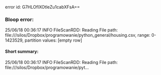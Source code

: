 error id: G7HLOflXOtleZu1cabXFsA==
### Bloop error:

25/06/18 00:36:17 INFO FileScanRDD: Reading File path: file://<HOME>/silos/Dropbox/programowanie/python_general/housing.csv, range: 0-1423529, partition values: [empty row]
#### Short summary: 

25/06/18 00:36:17 INFO FileScanRDD: Reading File path: file://<HOME>/silos/Dropbox/programowanie/pyt...